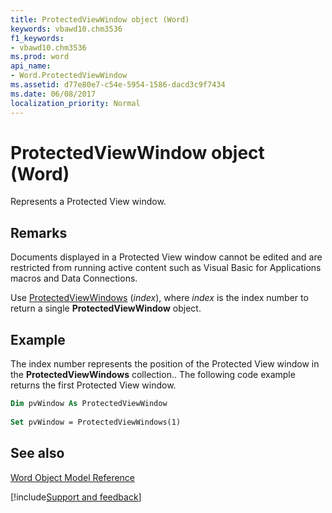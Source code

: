 ```yaml
---
title: ProtectedViewWindow object (Word)
keywords: vbawd10.chm3536
f1_keywords:
- vbawd10.chm3536
ms.prod: word
api_name:
- Word.ProtectedViewWindow
ms.assetid: d77e80e7-c54e-5954-1586-dacd3c9f7434
ms.date: 06/08/2017
localization_priority: Normal
---
```



# ProtectedViewWindow object (Word)

Represents a Protected View window.


## Remarks

Documents displayed in a Protected View window cannot be edited and are restricted from running active content such as Visual Basic for Applications macros and Data Connections.

Use [ProtectedViewWindows](Word.ProtectedViewWindows.md) (_index_), where _index_ is the index number to return a single **ProtectedViewWindow** object.


## Example

The index number represents the position of the Protected View window in the  **ProtectedViewWindows** collection.. The following code example returns the first Protected View window.


```vb
Dim pvWindow As ProtectedViewWindow 
 
Set pvWindow = ProtectedViewWindows(1) 

```


## See also


[Word Object Model Reference](overview/Word/object-model.md)

[!include[Support and feedback](~/includes/feedback-boilerplate.md)]